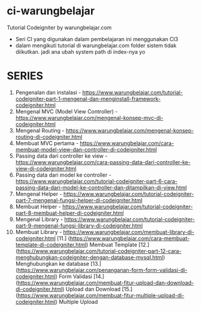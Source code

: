 # ci-warungbelajar
Tutorial Codeigniter by warungbelajar.com
- Seri CI yang digunakan dalam pembelajaran ini menggunakan CI3
- dalam mengikuti tutorial di warungbelajar.com folder sistem tidak diikutkan. jadi ana ubah system path di index-nya yo

# SERIES
1. Pengenalan dan instalasi - https://www.warungbelajar.com/tutorial-codeigniter-part-1-mengenal-dan-menginstall-framework-codeigniter.html
2. Mengenal MVC (Model View Controller) - https://www.warungbelajar.com/mengenal-konsep-mvc-di-codeigniter.html
3. Mengenal Routing - https://www.warungbelajar.com/mengenal-konsep-routing-di-codeigniter.html
4. Membuat MVC pertama - https://www.warungbelajar.com/cara-membuat-model-view-dan-controller-di-codeigniter.html
5. Passing data dari controller ke view - https://www.warungbelajar.com/cara-passing-data-dari-controller-ke-view-di-codeigniter.html
6. Passing data dari model ke controller - https://www.warungbelajar.com/tutorial-codeigniter-part-6-cara-passing-data-dari-model-ke-controller-dan-ditampilkan-di-view.html
7. Mengenal Helper - https://www.warungbelajar.com/tutorial-codeigniter-part-7-mengenal-fungsi-helper-di-codeigniter.html
8. Membuat Helper - https://www.warungbelajar.com/tutorial-codeigniter-part-8-membuat-helper-di-codeigniter.html
9. Mengenal Library - https://www.warungbelajar.com/tutorial-codeigniter-part-9-mengenal-fungsi-library-di-codeigniter.html
10. Membuat Library - https://www.warungbelajar.com/membuat-library-di-codeigniter.html
[11.] (https://www.warungbelajar.com/cara-membuat-template-di-codeigniter.html) Membuat Template
[12.] (https://www.warungbelajar.com/tutorial-codeigniter-part-12-cara-menghubungkan-codeigniter-dengan-database-mysql.html) Menghubungkan ke database
[13.] (https://www.warungbelajar.com/penanganan-form-form-validasi-di-codeigniter.html) Form Validasi
[14.] (https://www.warungbelajar.com/membuat-fitur-upload-dan-download-di-codeigniter.html) Upload dan Download
[15.] (https://www.warungbelajar.com/membuat-fitur-multiple-upload-di-codeigniter.html) Multiple Upload